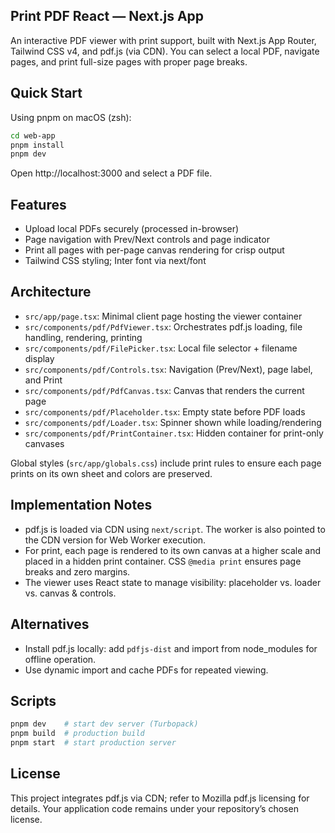 ## Print PDF React — Next.js App

An interactive PDF viewer with print support, built with Next.js App Router, Tailwind CSS v4, and pdf.js (via CDN). You can select a local PDF, navigate pages, and print full-size pages with proper page breaks.

## Quick Start

Using pnpm on macOS (zsh):

```bash
cd web-app
pnpm install
pnpm dev
```

Open http://localhost:3000 and select a PDF file.

## Features

- Upload local PDFs securely (processed in-browser)
- Page navigation with Prev/Next controls and page indicator
- Print all pages with per-page canvas rendering for crisp output
- Tailwind CSS styling; Inter font via next/font

## Architecture

- `src/app/page.tsx`: Minimal client page hosting the viewer container
- `src/components/pdf/PdfViewer.tsx`: Orchestrates pdf.js loading, file handling, rendering, printing
- `src/components/pdf/FilePicker.tsx`: Local file selector + filename display
- `src/components/pdf/Controls.tsx`: Navigation (Prev/Next), page label, and Print
- `src/components/pdf/PdfCanvas.tsx`: Canvas that renders the current page
- `src/components/pdf/Placeholder.tsx`: Empty state before PDF loads
- `src/components/pdf/Loader.tsx`: Spinner shown while loading/rendering
- `src/components/pdf/PrintContainer.tsx`: Hidden container for print-only canvases

Global styles (`src/app/globals.css`) include print rules to ensure each page prints on its own sheet and colors are preserved.

## Implementation Notes

- pdf.js is loaded via CDN using `next/script`. The worker is also pointed to the CDN version for Web Worker execution.
- For print, each page is rendered to its own canvas at a higher scale and placed in a hidden print container. CSS `@media print` ensures page breaks and zero margins.
- The viewer uses React state to manage visibility: placeholder vs. loader vs. canvas & controls.

## Alternatives

- Install pdf.js locally: add `pdfjs-dist` and import from node_modules for offline operation.
- Use dynamic import and cache PDFs for repeated viewing.

## Scripts

```bash
pnpm dev    # start dev server (Turbopack)
pnpm build  # production build
pnpm start  # start production server
```

## License

This project integrates pdf.js via CDN; refer to Mozilla pdf.js licensing for details. Your application code remains under your repository’s chosen license.
